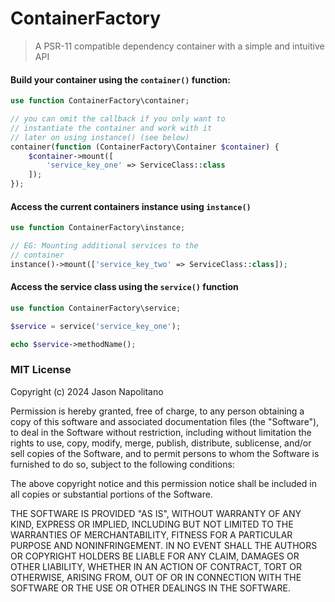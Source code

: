 # ContainerFactory
> A PSR-11 compatible dependency container with a simple and intuitive API

#### Build your container using the `container()` function:
```php
use function ContainerFactory\container;

// you can omit the callback if you only want to
// instantiate the container and work with it
// later on using instance() (see below)
container(function (ContainerFactory\Container $container) {
    $container->mount([
        'service_key_one' => ServiceClass::class
    ]);
});
```

#### Access the current containers instance using `instance()`
```php
use function ContainerFactory\instance;

// EG: Mounting additional services to the
// container
instance()->mount(['service_key_two' => ServiceClass::class]);
```

#### Access the service class using the `service()` function
```php
use function ContainerFactory\service;

$service = service('service_key_one');

echo $service->methodName();
```
### MIT License

Copyright (c) 2024 Jason Napolitano

Permission is hereby granted, free of charge, to any person obtaining a copy
of this software and associated documentation files (the "Software"), to deal
in the Software without restriction, including without limitation the rights
to use, copy, modify, merge, publish, distribute, sublicense, and/or sell
copies of the Software, and to permit persons to whom the Software is
furnished to do so, subject to the following conditions:

The above copyright notice and this permission notice shall be included in all
copies or substantial portions of the Software.

THE SOFTWARE IS PROVIDED "AS IS", WITHOUT WARRANTY OF ANY KIND, EXPRESS OR
IMPLIED, INCLUDING BUT NOT LIMITED TO THE WARRANTIES OF MERCHANTABILITY,
FITNESS FOR A PARTICULAR PURPOSE AND NONINFRINGEMENT. IN NO EVENT SHALL THE
AUTHORS OR COPYRIGHT HOLDERS BE LIABLE FOR ANY CLAIM, DAMAGES OR OTHER
LIABILITY, WHETHER IN AN ACTION OF CONTRACT, TORT OR OTHERWISE, ARISING FROM,
OUT OF OR IN CONNECTION WITH THE SOFTWARE OR THE USE OR OTHER DEALINGS IN THE
SOFTWARE.

